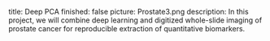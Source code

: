 title: Deep PCA
finished: false
picture: Prostate3.png
description: In this project, we will combine deep learning and digitized whole-slide imaging of prostate cancer for reproducible extraction of quantitative biomarkers.
